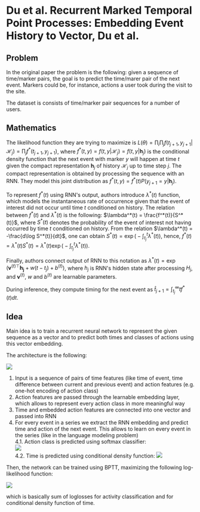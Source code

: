 # Du et al. Recurrent Marked Temporal Point Processes: Embedding Event History to Vector, Du et al.

## Problem
In the original paper the problem is the following: given a sequence of time/marker pairs, the goal is to predict the time/marer pair of the next event. Markers could be, for instance, actions a user took during the visit to the site.

The dataset is consists of time/marker pair sequences for a number of users.

## Mathematics

The likelihood function they are trying to maximize is $L(\theta) = \prod_{i}\prod_{j}f(t_{j+1}, y_{j+1}|\mathcal{H}_{j}) = \prod_{j}f^*(t_{j+1}, y_{j+1})$, where $f^*(t, y) = f(t, y|\mathcal{H}_{j}) = f(t, y|\mathbf{h}_{j})$ is the conditional density function that the next event with marker $y$ will happen at time $t$ given the compact representation $\mathbf{h}_{j}$ of history $\mathcal{H}_{j}$ up to time step $j$. The compact representation is obtained by processing the sequence with an RNN. They model this joint distribution as $f^*(t, y) = f^*(t)P(y_{j+1}=y|\mathbf{h}_{j})$.

To represent $f^*(t)$ using RNN's output, authors introduce $\lambda^*(t)$ function, which models the instantaneous rate of occurrence given that the event of interest did not occur until time $t$ conditioned on history. The relation between $f^*(t)$ and $\lambda^*(t)$ is the following: $\lambda^*(t) = \frac{f^*(t)}{S^*(t)}$, where $S^*(t)$ denotes the probability of the event of interest not having occurred by time $t$ conditioned on history. From the relation $\lambda^*(t) = -\frac{d\log S^*(t)}{dt}$, one can obtain $S^*(t) = \exp\big(-\int_{t_{j}}^{t}\lambda^*(t)\big)$, hence, $f^*(t) = \lambda^*(t)S^*(t) = \lambda^*(t)\exp\big(-\int_{t_{j}}^{t}\lambda^*(t)\big)$.

Finally, authors connect output of RNN to this notation as $\lambda^*(t) = \exp\big( \mathbf{v}^{(t)\top}\mathbf{h_{j}} + w(t-t_{j}) + b^{(t)}\big)$, where $h_{j}$ is RNN's hidden state after processing $H_{j}$, and $\mathbf{v}^{(t)}$, $w$ and $b^{(t)}$ are learnable parameters. 

During inference, they compute timing for the next event as $\widehat{t}_{j+1} = \int_{t_{j}}^{\infty}tf^*(t)dt$.

## Idea 

Main idea is to train a recurrent neural network to represent the given sequence as a vector and to predict both times and classes of actions using this vector embedding.

The architecture is the following:

![](https://s3.us-west-2.amazonaws.com/secure.notion-static.com/fa58c1b3-ad8f-40cd-8723-38c17306f28c/Untitled.png?X-Amz-Algorithm=AWS4-HMAC-SHA256&X-Amz-Credential=AKIAT73L2G45O3KS52Y5%2F20201112%2Fus-west-2%2Fs3%2Faws4_request&X-Amz-Date=20201112T114351Z&X-Amz-Expires=86400&X-Amz-Signature=81936c671466d571e6416ad8c2c660856e949e9e902288779b2e7ea5b77bfc50&X-Amz-SignedHeaders=host&response-content-disposition=filename%20%3D%22Untitled.png%22)

1) Input is a sequence of pairs of time features (like time of event, time difference between current and previous event) and action features (e.g. one-hot encoding of action class)
2) Action features are passed through the learnable embedding layer, which allows to represent every action class in more meaningful way
3) Time and embedded action features are connected into one vector and passed into RNN
4) For every event in a series we extract the RNN embedding and predict time and action of the next event. This allows to learn on every event in the series (like in the language modeling problem)<br>
4.1. Action class is predicted using softmax classifier:<br>
![](https://s3.us-west-2.amazonaws.com/secure.notion-static.com/be76559e-9dd9-475e-970f-fce4a30fe8bf/Untitled.png?X-Amz-Algorithm=AWS4-HMAC-SHA256&X-Amz-Credential=AKIAT73L2G45O3KS52Y5%2F20201112%2Fus-west-2%2Fs3%2Faws4_request&X-Amz-Date=20201112T115340Z&X-Amz-Expires=86400&X-Amz-Signature=ce2582e9b2c34cfda975868659a6370b131ac1190f54ba30ed2527a3a42a5ae0&X-Amz-SignedHeaders=host&response-content-disposition=filename%20%3D%22Untitled.png%22)<br>
4.2. Time is predicted using conditional density function:
![](https://s3.us-west-2.amazonaws.com/secure.notion-static.com/9e968164-2b99-4f49-920b-f507163a81bd/Untitled.png?X-Amz-Algorithm=AWS4-HMAC-SHA256&X-Amz-Credential=AKIAT73L2G45O3KS52Y5%2F20201112%2Fus-west-2%2Fs3%2Faws4_request&X-Amz-Date=20201112T122341Z&X-Amz-Expires=86400&X-Amz-Signature=7baf7214a9f371c61d749dab265dbf3b50b9a5b7d660da828f12fa790d8586a0&X-Amz-SignedHeaders=host&response-content-disposition=filename%20%3D%22Untitled.png%22)

Then, the network can be trained using BPTT, maximizing the following log-likelihood function:

![](https://s3.us-west-2.amazonaws.com/secure.notion-static.com/f96e1c0a-564f-46bd-abce-b9b130d16f48/Untitled.png?X-Amz-Algorithm=AWS4-HMAC-SHA256&X-Amz-Credential=AKIAT73L2G45O3KS52Y5%2F20201112%2Fus-west-2%2Fs3%2Faws4_request&X-Amz-Date=20201112T122554Z&X-Amz-Expires=86400&X-Amz-Signature=1503f131bb8fac146d3c5c6dfa6c74e7e75fd5e761ad38456e75411450e3c1f9&X-Amz-SignedHeaders=host&response-content-disposition=filename%20%3D%22Untitled.png%22)

which is basically sum of loglosses for activity classification and for conditional density function of time.


